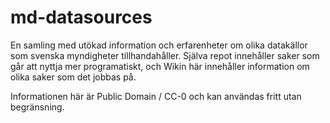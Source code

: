 # md-datasources
En samling med utökad information och erfarenheter om olika datakällor som svenska myndigheter tillhandahåller. Själva repot innehåller saker som går att nyttja mer programatiskt, och Wikin här innehåller information om olika saker som det jobbas på.

Informationen här är Public Domain / CC-0 och kan användas fritt utan begränsning.
